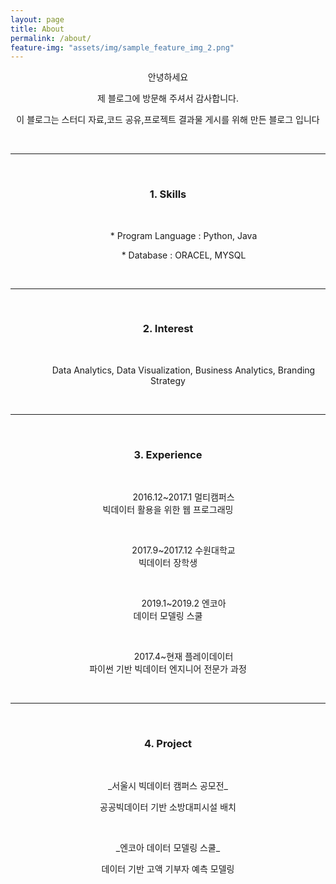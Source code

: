 ```yaml
---
layout: page
title: About
permalink: /about/
feature-img: "assets/img/sample_feature_img_2.png"
---
```


<style>
.text{text-indent: 50px;}
#jb-sidebar{width: 260px;padding: 20px;margin-bottom: 10px;float: left;border: 0px;text-align: right;}
#jb-content{width: 580px;padding: 20px;margin-bottom: 10px;float: right;border: 0px;}
@media ( min-width: 481px )
{
  #jb-sidebar { width: 260px; float: left; }
  #jb-content { width: 580px; float: right; }
}
</style>


<center>

<p>안녕하세요 </p>

<p>제 블로그에 방문해 주셔서 감사합니다.</p>

<p>이 블로그는 스터디 자료,코드 공유,프로젝트 결과물 게시를 위해 만든 블로그 입니다 </p>

</center>

<br>

---------------------------

<br>

<center>
<h3>1. Skills </h3>
</center>

<br>

<center>
 <p class="text"> * Program Language : Python, Java</p>

 <p class="text"> * Database : ORACEL, MYSQL</p>
</center>

<br>

 ---------------------------

<br>

<center>
<h3>2. Interest</h3>
</center>

<br>
<center>
   <p class="text"> Data Analytics, Data Visualization, Business Analytics, Branding Strategy </p>
</center>
<br>

---------------------------

<br>

<center>
<h3> 3. Experience </h3>
</center>

<br>

<center>
  <p class="text">2016.12~2017.1  멀티캠퍼스<br> 빅데이터 활용을 위한 웹 프로그래밍 </p><br>
  <p class="text">2017.9~2017.12  수원대학교<br> 빅데이터 장학생 </p><br>
  <p class="text">2019.1~2019.2   엔코아<br> 데이터 모델링 스쿨 </p><br>
  <p class="text">2017.4~현재    플레이데이터<br> 파이썬 기반 빅데이터 엔지니어 전문가 과정 </p>
</center>

<br>

---------------------------

<br>

<center>
<h3> 4. Project </h3>
</center>

<br>

<center>
<p> _서울시 빅데이터 캠퍼스 공모전_ </p>
<p> 공공빅데이터 기반 소방대피시설 배치 </p> <br>
<p> _엔코아 데이터 모델링 스쿨_ </p>
<p> 데이터 기반 고액 기부자 예측 모델링 </p>
</center>
